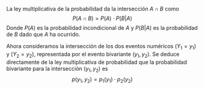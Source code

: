 La ley multiplicativa de la probabilidad da la intersección $A \cap B$ como $$P(A\cap B) = P(A) \cdot P(B|A)$$
Donde $P(A)$ es la probabilidad incondicional de $A$ y $P(B|A)$ es la probabilidad de $B$ dado que $A$ ha ocurrido.

Ahora consideramos la intersección de los dos eventos numéricos $(Y_1 = y_1)$ y $(Y_2 = y_2)$, representada por el evento bivariante $(y_1,y_2)$. Se deduce directamente de la ley multiplicativa de probabilidad que la probabilidad bivariante para la intersección $(y_1,y_2)$ es $$p(y_1,y_2) = p_1(y_1) \cdot p_2(y_2)$$